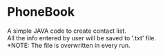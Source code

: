 # PhoneBook
A simple JAVA code to create contact list.  
All the info entered by user will be saved to '.txt' file.  
*NOTE: The file is overwritten in every run.
